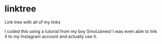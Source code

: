 # linktree
Link tree with all of my links

I coded this using a tutorial from my boy SmolJames! 
I was even able to link it to my Instagram account and actually use it. 
